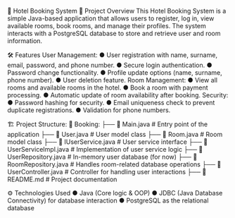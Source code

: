 🏨 Hotel Booking System
📌 Project Overview
This Hotel Booking System is a simple Java-based application that allows users to register, log in, view available rooms, book rooms, and manage their profiles. 
The system interacts with a PostgreSQL database to store and retrieve user and room information.

🛠️ Features
User Management:
● User registration with name, surname, email, password, and phone number.
● Secure login authentication.
● Password change functionality.
● Profile update options (name, surname, phone number).
● User deletion feature.
Room Management:
● View all rooms and available rooms in the hotel.
● Book a room with payment processing.
● Automatic update of room availability after booking.
Security:
● Password hashing for security.
● Email uniqueness check to prevent duplicate registrations.
● Validation for phone numbers.

🏗️ Project Structure:
📂 Booking: 
 ├── 📄 Main.java               # Entry point of the application
 ├── 📄 User.java               # User model class
 ├── 📄 Room.java               # Room model class
 ├── 📄 IUserService.java       # User service interface
 ├── 📄 UserServiceImpl.java    # Implementation of user service logic
 ├── 📄 UserRepository.java     # In-memory user database (for now)
 ├── 📄 RoomRepository.java     # Handles room-related database operations
 ├── 📄 UserController.java     # Controller for handling user interactions
 ├── 📄 README.md               # Project documentation

 ⚙️ Technologies Used
● Java (Core logic & OOP)
● JDBC (Java Database Connectivity) for database interaction
● PostgreSQL as the relational database

